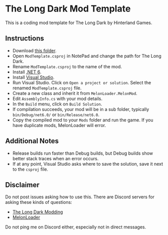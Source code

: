 # The Long Dark Mod Template

This is a coding mod template for The Long Dark by Hinterland Games.

## Instructions

* Download [this folder](https://download-directory.github.io/?url=https%3A%2F%2Fgithub.com%2Fds5678%2FTheLongDarkModTemplate%2Ftree%2Fmain%2FModTemplate).
* Open `ModTemplate.csproj` in NotePad and change the path for The Long Dark.
* Rename `ModTemplate.csproj` to the name of the mod.
* Install [.NET 6](https://dotnet.microsoft.com/en-us/download/dotnet/6.0).
* Install [Visual Studio](https://visualstudio.microsoft.com/vs/community/).
* Run Visual Studio. Click on `Open a project or solution`. Select the renamed `ModTemplate.csproj` file.
* Create a new class and inherit it from `MelonLoader.MelonMod`.
* Edit `AssemblyInfo.cs` with your mod details.
* In the `Build` menu, click on `Build Solution`.
* If compilation succeeds, your mod will be in a sub folder, typically `bin/Debug/net6.0/` or `bin/Release/net6.0`.
* Copy the compiled mod to your `Mods` folder and run the game. If you have duplicate mods, MelonLoader will error.

## Additional Notes

* Release builds run faster than Debug builds, but Debug builds show better stack traces when an error occurs.
* If at any point, Visual Studio asks where to save the solution, save it next to the `csproj` file.

## Disclaimer

Do not post issues asking how to use this. There are Discord servers for asking these kinds of questions:

* [The Long Dark Modding](https://discord.gg/2mnXAZfGXQ)
* [MelonLoader](https://discord.gg/2Wn3N2P)

Do not ping me on Discord either, especially not in direct messages.
